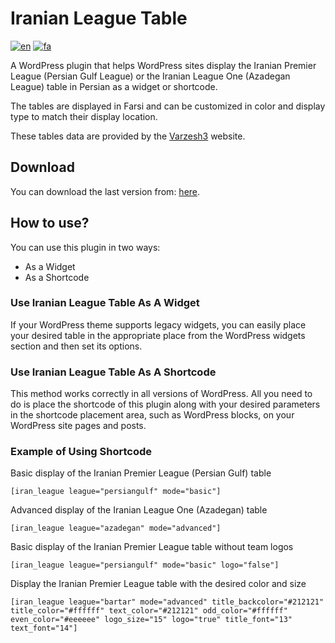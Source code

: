 # Iranian League Table
[![en](https://img.shields.io/badge/lang-en-red.svg)](https://github.com/LordArma/Iranian-League-Table)
[![fa](https://img.shields.io/badge/lang-fa-yellow.svg)](https://github.com/LordArma/Iranian-League-Table/blob/master/README.fa.md)

A WordPress plugin that helps WordPress sites display the Iranian Premier League (Persian Gulf League) or the Iranian League One (Azadegan League) table in Persian as a widget or shortcode.

The tables are displayed in Farsi and can be customized in color and display type to match their display location.

These tables data are provided by the [Varzesh3](https://www.varzesh3.com/developer-tools) website.

## Download
You can download the last version from: [here](https://github.com/LordArma/Iranian-League-Table/releases).

## How to use?
You can use this plugin in two ways:
- As a Widget
- As a Shortcode

### Use Iranian League Table As A Widget
If your WordPress theme supports legacy widgets, you can easily place your desired table in the appropriate place from the WordPress widgets section and then set its options.

### Use Iranian League Table As A Shortcode
This method works correctly in all versions of WordPress. All you need to do is place the shortcode of this plugin along with your desired parameters in the shortcode placement area, such as WordPress blocks, on your WordPress site pages and posts.

### Example of Using Shortcode
‌Basic display of the Iranian Premier League (Persian Gulf) table
```
[iran_league league="persiangulf" mode="basic"]
```

Advanced display of the Iranian League One (Azadegan) table
```
[iran_league league="azadegan" mode="advanced"]
```

‌Basic display of the Iranian Premier League table without team logos
```
[iran_league league="persiangulf" mode="basic" logo="false"]
```

Display the Iranian Premier League table with the desired color and size
```
[iran_league league="bartar" mode="advanced" title_backcolor="#212121" title_color="#ffffff" text_color="#212121" odd_color="#ffffff" even_color="#eeeeee" logo_size="15" logo="true" title_font="13" text_font="14"]
```
